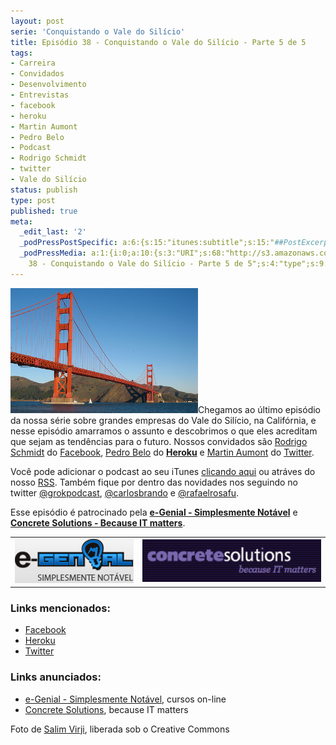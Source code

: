 ```yaml
---
layout: post
serie: 'Conquistando o Vale do Silício'
title: Episódio 38 - Conquistando o Vale do Silício - Parte 5 de 5
tags:
- Carreira
- Convidados
- Desenvolvimento
- Entrevistas
- facebook
- heroku
- Martin Aumont
- Pedro Belo
- Podcast
- Rodrigo Schmidt
- twitter
- Vale do Silício
status: publish
type: post
published: true
meta:
  _edit_last: '2'
  _podPressPostSpecific: a:6:{s:15:"itunes:subtitle";s:15:"##PostExcerpt##";s:14:"itunes:summary";s:15:"##PostExcerpt##";s:15:"itunes:keywords";s:17:"##WordPressCats##";s:13:"itunes:author";s:10:"##Global##";s:15:"itunes:explicit";s:7:"Default";s:12:"itunes:block";s:7:"Default";}
  _podPressMedia: a:1:{i:0;a:10:{s:3:"URI";s:68:"http://s3.amazonaws.com/grokpodcast/grokpodcast-38-siliconvalley.mp3";s:5:"title";s:61:"Episódio
    38 - Conquistando o Vale do Silício - Parte 5 de 5";s:4:"type";s:9:"audio_mp3";s:4:"size";s:8:"23489106";s:8:"duration";s:5:"24:22";s:12:"previewImage";s:77:"http://grokpodcast.com/wp-content/plugins/podpress/images/vpreview_center.png";s:10:"dimensionW";s:1:"0";s:10:"dimensionH";s:1:"0";s:3:"rss";s:2:"on";s:4:"atom";s:2:"on";}}
---
```

<img class="alignleft size-full wp-image-202" title="golden_gate" src="/images/2011/07/golden_gate.jpg" alt="" width="300" height="200" />Chegamos ao último episódio da nossa série sobre grandes empresas do Vale do Silício, na Califórnia, e nesse episódio amarramos o assunto e descobrimos o que eles acreditam que sejam as tendências para o futuro. Nossos convidados são <a href="http://www.facebook.com/rodrigo" target="_blank">Rodrigo Schmidt</a> do <a href="http://facebook.com" target="_blank">Facebook</a>, <a href="http://twitter.com/#!/ped" target="_blank">Pedro Belo</a> do <strong><a href="http://heroku.com" target="_blank">Heroku</a></strong> e <a href="http://twitter.com/#!/mynyml" target="_blank">Martin Aumont</a> do <a href="http://twitter.com" target="_blank">Twitter</a>.

Você pode adicionar o podcast ao seu iTunes <a href="http://itunes.apple.com/us/podcast/grok-podcast/id393122038" target="_blank">clicando aqui</a> ou atráves do nosso <a href="http://grokpodcast.com/feed/" target="_blank">RSS</a>. Também fique por dentro das novidades nos seguindo no twitter <a href="http://twitter.com/GrokPodcast" target="_blank">@grokpodcast</a>, <a href="http://twitter.com/#!/carlosbrando" target="_blank">@carlosbrando</a> e <a href="http://twitter.com/#!/rafaelrosafu" target="_blank">@rafaelrosafu</a>.

Esse episódio é patrocinado pela <strong><a href="http://www.egenial.com.br" target="_blank">e-Genial - Simplesmente Notável</a></strong> e <strong><a href="http://www.concretesolutions.com.br" target="_blank">Concrete Solutions - Because IT matters</a></strong>.
<table class="alignright">
<tbody>
<tr>
<td><a href="http://www.egenial.com.br" target="_blank"><img class="alignright size-full wp-image-40" title="e-Genial - Simplesmente Notável" src="/images/2010/09/logo_egenial.jpg" alt="" width="200" height="71" /></a></td>
<td><a href="http://www.concretesolutions.com.br/" target="_blank"><img class="alignleft size-medium wp-image-199" title="" src="/images/2011/07/Screen-shot-2011-07-06-at-11.37.14-PM-300x68.png" alt="" width="300" height="68" /></a></td>
</tr>
</tbody>
</table>
<h3>Links mencionados:</h3>
<ul>
	<li><a href="http://www.facebook.com/">Facebook</a></li>
	<li><a href="http://www.heroku.com/">Heroku</a></li>
	<li><a href="http://twitter.com/">Twitter</a></li>
</ul>
<h3>Links anunciados:</h3>
<ul>
	<li><a href="http://www.egenial.com.br" target="_blank">e-Genial - Simplesmente Notável</a>, cursos on-line</li>
	<li><a href="http://www.concretesolutions.com.br" target="_blank">Concrete Solutions</a>, because IT matters</li>
</ul>
Foto de <a href="http://www.flickr.com/photos/salim/402620871/in/photostream/" target="_blank">Salim Virji</a>, liberada sob o Creative Commons
